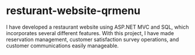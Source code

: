 # resturant-website-qrmenu
I have developed a restaurant website using ASP.NET MVC and SQL, which incorporates several different features. With this project, I have made reservation management, customer satisfaction survey operations, and customer communications easily manageable.




